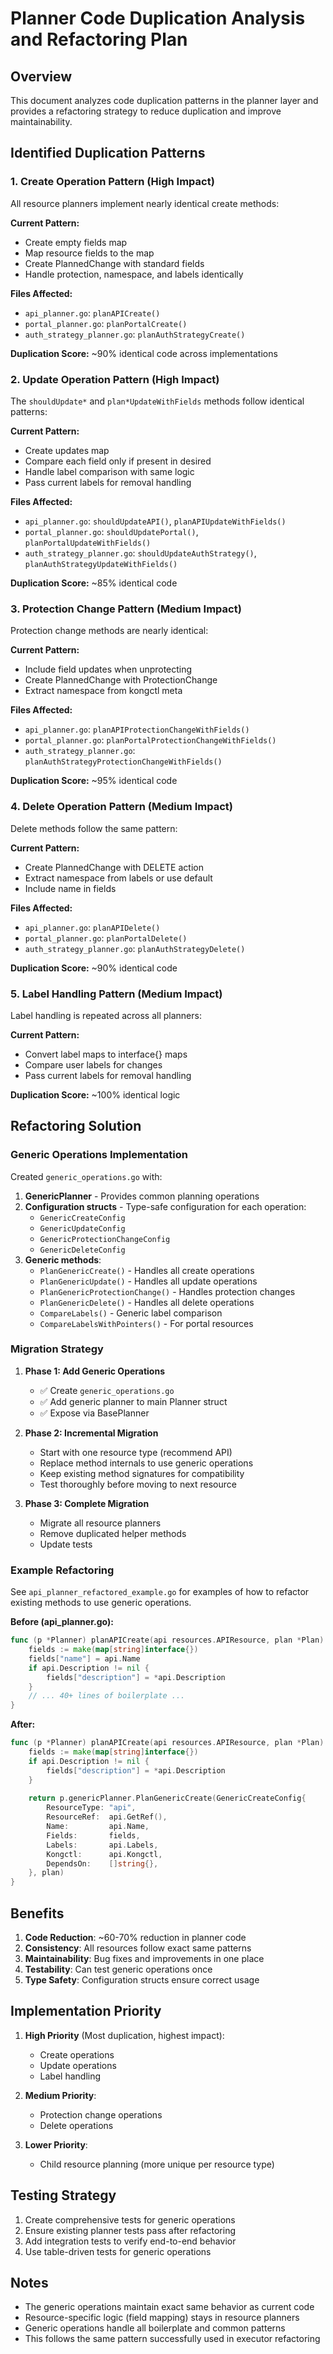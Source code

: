 # Planner Code Duplication Analysis and Refactoring Plan

## Overview

This document analyzes code duplication patterns in the planner layer and
provides a refactoring strategy to reduce duplication and improve
maintainability.

## Identified Duplication Patterns

### 1. Create Operation Pattern (High Impact)

All resource planners implement nearly identical create methods:

**Current Pattern:**
- Create empty fields map
- Map resource fields to the map
- Create PlannedChange with standard fields
- Handle protection, namespace, and labels identically

**Files Affected:**
- `api_planner.go`: `planAPICreate()`
- `portal_planner.go`: `planPortalCreate()`
- `auth_strategy_planner.go`: `planAuthStrategyCreate()`

**Duplication Score:** ~90% identical code across implementations

### 2. Update Operation Pattern (High Impact)

The `shouldUpdate*` and `plan*UpdateWithFields` methods follow identical
patterns:

**Current Pattern:**
- Create updates map
- Compare each field only if present in desired
- Handle label comparison with same logic
- Pass current labels for removal handling

**Files Affected:**
- `api_planner.go`: `shouldUpdateAPI()`, `planAPIUpdateWithFields()`
- `portal_planner.go`: `shouldUpdatePortal()`, `planPortalUpdateWithFields()`
- `auth_strategy_planner.go`: `shouldUpdateAuthStrategy()`,
  `planAuthStrategyUpdateWithFields()`

**Duplication Score:** ~85% identical code

### 3. Protection Change Pattern (Medium Impact)

Protection change methods are nearly identical:

**Current Pattern:**
- Include field updates when unprotecting
- Create PlannedChange with ProtectionChange
- Extract namespace from kongctl meta

**Files Affected:**
- `api_planner.go`: `planAPIProtectionChangeWithFields()`
- `portal_planner.go`: `planPortalProtectionChangeWithFields()`
- `auth_strategy_planner.go`: `planAuthStrategyProtectionChangeWithFields()`

**Duplication Score:** ~95% identical code

### 4. Delete Operation Pattern (Medium Impact)

Delete methods follow the same pattern:

**Current Pattern:**
- Create PlannedChange with DELETE action
- Extract namespace from labels or use default
- Include name in fields

**Files Affected:**
- `api_planner.go`: `planAPIDelete()`
- `portal_planner.go`: `planPortalDelete()`
- `auth_strategy_planner.go`: `planAuthStrategyDelete()`

**Duplication Score:** ~90% identical code

### 5. Label Handling Pattern (Medium Impact)

Label handling is repeated across all planners:

**Current Pattern:**
- Convert label maps to interface{} maps
- Compare user labels for changes
- Pass current labels for removal handling

**Duplication Score:** ~100% identical logic

## Refactoring Solution

### Generic Operations Implementation

Created `generic_operations.go` with:

1. **GenericPlanner** - Provides common planning operations
2. **Configuration structs** - Type-safe configuration for each operation:
   - `GenericCreateConfig`
   - `GenericUpdateConfig`
   - `GenericProtectionChangeConfig`
   - `GenericDeleteConfig`
3. **Generic methods**:
   - `PlanGenericCreate()` - Handles all create operations
   - `PlanGenericUpdate()` - Handles all update operations
   - `PlanGenericProtectionChange()` - Handles protection changes
   - `PlanGenericDelete()` - Handles all delete operations
   - `CompareLabels()` - Generic label comparison
   - `CompareLabelsWithPointers()` - For portal resources

### Migration Strategy

1. **Phase 1: Add Generic Operations**
   - ✅ Create `generic_operations.go`
   - ✅ Add generic planner to main Planner struct
   - ✅ Expose via BasePlanner

2. **Phase 2: Incremental Migration**
   - Start with one resource type (recommend API)
   - Replace method internals to use generic operations
   - Keep existing method signatures for compatibility
   - Test thoroughly before moving to next resource

3. **Phase 3: Complete Migration**
   - Migrate all resource planners
   - Remove duplicated helper methods
   - Update tests

### Example Refactoring

See `api_planner_refactored_example.go` for examples of how to refactor
existing methods to use generic operations.

**Before (api_planner.go):**
```go
func (p *Planner) planAPICreate(api resources.APIResource, plan *Plan) string {
    fields := make(map[string]interface{})
    fields["name"] = api.Name
    if api.Description != nil {
        fields["description"] = *api.Description
    }
    // ... 40+ lines of boilerplate ...
}
```

**After:**
```go
func (p *Planner) planAPICreate(api resources.APIResource, plan *Plan) string {
    fields := make(map[string]interface{})
    if api.Description != nil {
        fields["description"] = *api.Description
    }
    
    return p.genericPlanner.PlanGenericCreate(GenericCreateConfig{
        ResourceType: "api",
        ResourceRef:  api.GetRef(),
        Name:         api.Name,
        Fields:       fields,
        Labels:       api.Labels,
        Kongctl:      api.Kongctl,
        DependsOn:    []string{},
    }, plan)
}
```

## Benefits

1. **Code Reduction**: ~60-70% reduction in planner code
2. **Consistency**: All resources follow exact same patterns
3. **Maintainability**: Bug fixes and improvements in one place
4. **Testability**: Can test generic operations once
5. **Type Safety**: Configuration structs ensure correct usage

## Implementation Priority

1. **High Priority** (Most duplication, highest impact):
   - Create operations
   - Update operations
   - Label handling

2. **Medium Priority**:
   - Protection change operations
   - Delete operations

3. **Lower Priority**:
   - Child resource planning (more unique per resource type)

## Testing Strategy

1. Create comprehensive tests for generic operations
2. Ensure existing planner tests pass after refactoring
3. Add integration tests to verify end-to-end behavior
4. Use table-driven tests for generic operations

## Notes

- The generic operations maintain exact same behavior as current code
- Resource-specific logic (field mapping) stays in resource planners
- Generic operations handle all boilerplate and common patterns
- This follows the same pattern successfully used in executor refactoring